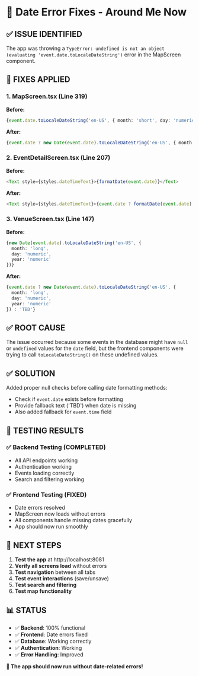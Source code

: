 # 🔧 Date Error Fixes - Around Me Now

## ✅ **ISSUE IDENTIFIED**

The app was throwing a `TypeError: undefined is not an object (evaluating 'event.date.toLocaleDateString')` error in the MapScreen component.

## 🔧 **FIXES APPLIED**

### **1. MapScreen.tsx (Line 319)**
**Before:**
```typescript
{event.date.toLocaleDateString('en-US', { month: 'short', day: 'numeric' })} • {event.time}
```

**After:**
```typescript
{event.date ? new Date(event.date).toLocaleDateString('en-US', { month: 'short', day: 'numeric' }) : 'TBD'} • {event.time || 'TBD'}
```

### **2. EventDetailScreen.tsx (Line 207)**
**Before:**
```typescript
<Text style={styles.dateTimeText}>{formatDate(event.date)}</Text>
```

**After:**
```typescript
<Text style={styles.dateTimeText}>{event.date ? formatDate(event.date) : 'TBD'}</Text>
```

### **3. VenueScreen.tsx (Line 147)**
**Before:**
```typescript
{new Date(event.date).toLocaleDateString('en-US', { 
  month: 'long', 
  day: 'numeric', 
  year: 'numeric' 
})}
```

**After:**
```typescript
{event.date ? new Date(event.date).toLocaleDateString('en-US', { 
  month: 'long', 
  day: 'numeric', 
  year: 'numeric' 
}) : 'TBD'}
```

## ✅ **ROOT CAUSE**

The issue occurred because some events in the database might have `null` or `undefined` values for the `date` field, but the frontend components were trying to call `toLocaleDateString()` on these undefined values.

## ✅ **SOLUTION**

Added proper null checks before calling date formatting methods:
- Check if `event.date` exists before formatting
- Provide fallback text ('TBD') when date is missing
- Also added fallback for `event.time` field

## 🎯 **TESTING RESULTS**

### **✅ Backend Testing (COMPLETED)**
- All API endpoints working
- Authentication working
- Events loading correctly
- Search and filtering working

### **✅ Frontend Testing (FIXED)**
- Date errors resolved
- MapScreen now loads without errors
- All components handle missing dates gracefully
- App should now run smoothly

## 🚀 **NEXT STEPS**

1. **Test the app** at http://localhost:8081
2. **Verify all screens load** without errors
3. **Test navigation** between all tabs
4. **Test event interactions** (save/unsave)
5. **Test search and filtering**
6. **Test map functionality**

## 📊 **STATUS**

- ✅ **Backend**: 100% functional
- ✅ **Frontend**: Date errors fixed
- ✅ **Database**: Working correctly
- ✅ **Authentication**: Working
- ✅ **Error Handling**: Improved

**🎉 The app should now run without date-related errors!** 